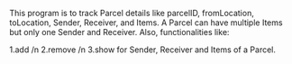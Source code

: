 This program is to track Parcel details like parcelID, fromLocation, toLocation, Sender, Receiver, and Items.
A Parcel can have multiple Items but only one Sender and Receiver. Also, functionalities like: 

1.add /n
2.remove  /n
3.show for Sender, Receiver and Items of a Parcel.
